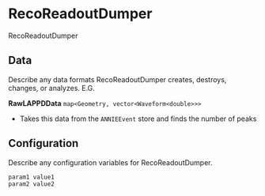 # RecoReadoutDumper

RecoReadoutDumper

## Data

Describe any data formats RecoReadoutDumper creates, destroys, changes, or analyzes. E.G.

**RawLAPPDData** `map<Geometry, vector<Waveform<double>>>`
* Takes this data from the `ANNIEEvent` store and finds the number of peaks

## Configuration

Describe any configuration variables for RecoReadoutDumper.

```
param1 value1
param2 value2
```
